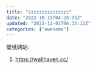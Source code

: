 ```yaml
---
title: "zzzzzzzzzzzzzzz"
date: "2022-10-15T04:28:35Z"
updated: "2022-11-01T06:32:12Z"
categories: ["awesome"]
---
```

壁纸网站: 

1. https://wallhaven.cc/